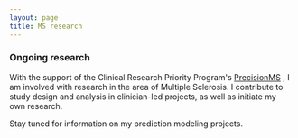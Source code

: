 ```yaml
---
layout: page
title: MS research
---
```



### Ongoing research

With the support of the Clinical Research Priority Program's <a href="https://www.precisionms.uzh.ch/en.html">PrecisionMS</a> , I am involved with research in the area of Multiple Sclerosis. I contribute to study design and analysis in clinician-led projects, as well as initiate my own research. 

Stay tuned for information on my prediction modeling projects.
